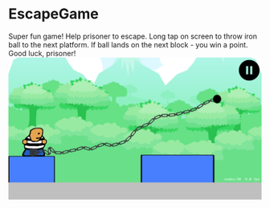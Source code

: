 # EscapeGame
Super fun game!
Help prisoner to escape. Long tap on screen to throw iron ball to the next platform. If ball lands on the next block - you win a point.
Good luck, prisoner!
![image](https://github.com/Simankov/EscapeGame/blob/master/screenshots/Simulator%20Screen%20Shot%2023%20Sep%202016%2020.29.48.png)
